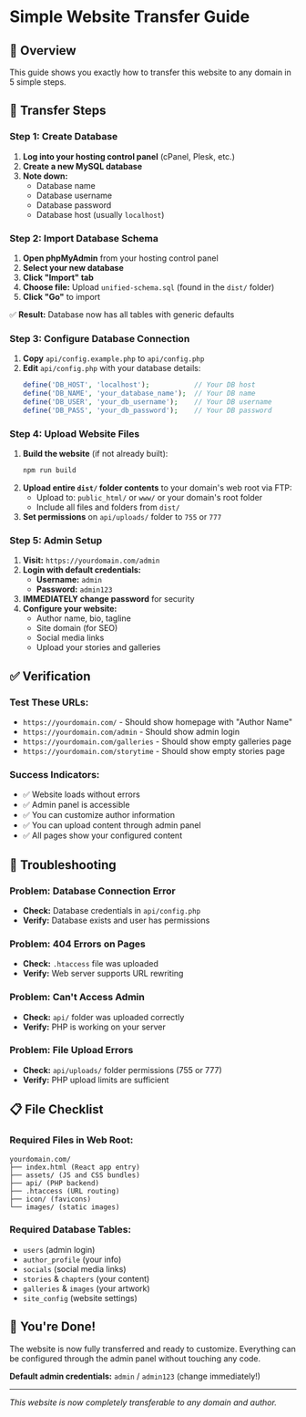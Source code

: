 # Simple Website Transfer Guide

## 🎯 Overview
This guide shows you exactly how to transfer this website to any domain in 5 simple steps.

## 🚀 Transfer Steps

### **Step 1: Create Database**
1. **Log into your hosting control panel** (cPanel, Plesk, etc.)
2. **Create a new MySQL database**
3. **Note down:**
   - Database name
   - Database username  
   - Database password
   - Database host (usually `localhost`)

### **Step 2: Import Database Schema**
1. **Open phpMyAdmin** from your hosting control panel
2. **Select your new database**
3. **Click "Import" tab**
4. **Choose file:** Upload `unified-schema.sql` (found in the `dist/` folder)
5. **Click "Go"** to import

✅ **Result:** Database now has all tables with generic defaults

### **Step 3: Configure Database Connection**
1. **Copy** `api/config.example.php` to `api/config.php`
2. **Edit** `api/config.php` with your database details:
   ```php
   define('DB_HOST', 'localhost');           // Your DB host
   define('DB_NAME', 'your_database_name');  // Your DB name
   define('DB_USER', 'your_db_username');    // Your DB username
   define('DB_PASS', 'your_db_password');    // Your DB password
   ```

### **Step 4: Upload Website Files**
1. **Build the website** (if not already built):
   ```bash
   npm run build
   ```
2. **Upload entire `dist/` folder contents** to your domain's web root via FTP:
   - Upload to: `public_html/` or `www/` or your domain's root folder
   - Include all files and folders from `dist/`
3. **Set permissions** on `api/uploads/` folder to `755` or `777`

### **Step 5: Admin Setup**
1. **Visit:** `https://yourdomain.com/admin`
2. **Login with default credentials:**
   - **Username:** `admin`
   - **Password:** `admin123`
3. **IMMEDIATELY change password** for security
4. **Configure your website:**
   - Author name, bio, tagline
   - Site domain (for SEO)
   - Social media links
   - Upload your stories and galleries

## ✅ **Verification**

### **Test These URLs:**
- `https://yourdomain.com/` - Should show homepage with "Author Name"
- `https://yourdomain.com/admin` - Should show admin login
- `https://yourdomain.com/galleries` - Should show empty galleries page
- `https://yourdomain.com/storytime` - Should show empty stories page

### **Success Indicators:**
- ✅ Website loads without errors
- ✅ Admin panel is accessible
- ✅ You can customize author information
- ✅ You can upload content through admin panel
- ✅ All pages show your configured content

## 🔧 **Troubleshooting**

### **Problem: Database Connection Error**
- **Check:** Database credentials in `api/config.php`
- **Verify:** Database exists and user has permissions

### **Problem: 404 Errors on Pages**
- **Check:** `.htaccess` file was uploaded
- **Verify:** Web server supports URL rewriting

### **Problem: Can't Access Admin**
- **Check:** `api/` folder was uploaded correctly
- **Verify:** PHP is working on your server

### **Problem: File Upload Errors**
- **Check:** `api/uploads/` folder permissions (755 or 777)
- **Verify:** PHP upload limits are sufficient

## 📋 **File Checklist**

### **Required Files in Web Root:**
```
yourdomain.com/
├── index.html (React app entry)
├── assets/ (JS and CSS bundles)
├── api/ (PHP backend)
├── .htaccess (URL routing)
├── icon/ (favicons)
└── images/ (static images)
```

### **Required Database Tables:**
- `users` (admin login)
- `author_profile` (your info)
- `socials` (social media links)
- `stories` & `chapters` (your content)
- `galleries` & `images` (your artwork)
- `site_config` (website settings)

## 🎉 **You're Done!**

The website is now fully transferred and ready to customize. Everything can be configured through the admin panel without touching any code.

**Default admin credentials:** `admin` / `admin123` (change immediately!)

---

*This website is now completely transferable to any domain and author.*
